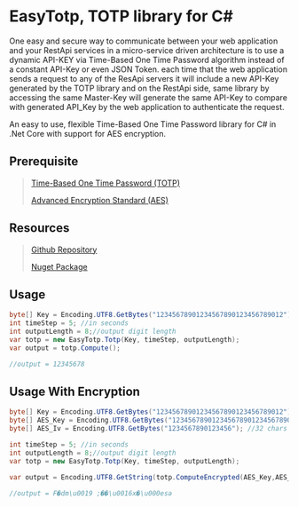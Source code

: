 # EasyTotp, TOTP library for C\#

One easy and secure way to communicate between your web application and 
your RestApi services in a micro-service driven architecture is to use a dynamic API-KEY via Time-Based One Time Password algorithm instead of a constant API-Key or even JSON Token. each time that the web application sends a request to any of the 
ResApi servers it will include a new API-Key generated by the TOTP library and on the RestApi side, same library by accessing the same Master-Key will generate the same API-Key to compare with generated API_Key by the web application to authenticate the request.

An easy to use, flexible Time-Based One Time Password library for C# in .Net Core with support for AES encryption.

## Prerequisite

> [Time-Based One Time Password (TOTP)](https://en.wikipedia.org/wiki/Time-based_One-time_Password_algorithm)
>
> [Advanced Encryption Standard (AES)](https://en.wikipedia.org/wiki/Advanced_Encryption_Standard)

## Resources

> [Github Repository](https://github.com/alicommit-malp/EasyTotp)
>
> [Nuget Package](https://www.nuget.org/packages/EasyTotp/1.0.0)

## Usage

```c#
byte[] Key = Encoding.UTF8.GetBytes("12345678901234567890123456789012"); //32 chars
int timeStep = 5; //in seconds
int outputLength = 8;//output digit length
var totp = new EasyTotp.Totp(Key, timeStep, outputLength);
var output = totp.Compute();

//output = 12345678

```

## Usage With Encryption

```c#
byte[] Key = Encoding.UTF8.GetBytes("12345678901234567890123456789012"); //32 chars
byte[] AES_Key = Encoding.UTF8.GetBytes("12345678901234567890123456789012"); //32 chars
byte[] AES_Iv = Encoding.UTF8.GetBytes("1234567890123456"); //32 chars

int timeStep = 5; //in seconds
int outputLength = 8;//output digit length
var totp = new EasyTotp.Totp(Key, timeStep, outputLength);

var output = Encoding.UTF8.GetString(totp.ComputeEncrypted(AES_Key,AES_Iv));

//output = F�dm\u0019 ;��\u0016x�\u000esә

```
